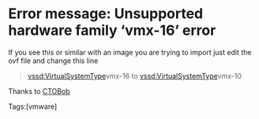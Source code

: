 # Error message: Unsupported hardware family ‘vmx-16’ error

If you see this or similar with an image you are trying to import just edit the ovf file and change this line
   >  <vssd:VirtualSystemType>vmx-16
to
   >  <vssd:VirtualSystemType>vmx-10
  
  
Thanks to [CTOBob](https://ctobob.com/2017/10/02/unsupported-hardware-family-vmx-12-error-vmware-vsphere-esxi-6-6-5/)
     
   Tags:[vmware]
